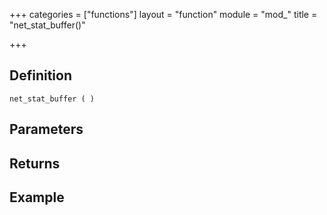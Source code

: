 +++
categories = ["functions"]
layout = "function"
module = "mod_"
title = "net_stat_buffer()"

+++

## Definition

    net_stat_buffer ( )

## Parameters

## Returns

## Example
